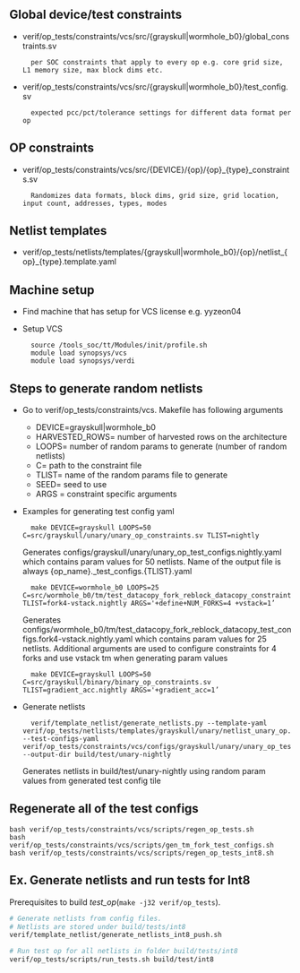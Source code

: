 ## Global device/test constraints​
- verif/op_tests/constraints/vcs/src/{grayskull|wormhole_b0}/global_constraints.sv

        per SOC constraints that apply to every op e.g. core grid size, L1 memory size, max block dims etc.  ​
- verif/op_tests/constraints/vcs/src/{grayskull|wormhole_b0}/test_config.sv

        expected pcc/pct/tolerance settings for different data format per op ​
## OP constraints
- verif/op_tests/constraints/vcs/src/{DEVICE}/{op}/{op}_{type}_constraints.sv​

        Randomizes data formats, block dims, grid size, grid location, input count, addresses, types, modes 

## Netlist templates
- verif/op_tests/netlists/templates/{grayskull|wormhole_b0}/{op}/netlist_{op}_{type}.template.yaml​

## Machine setup
- Find machine that has setup for VCS license e.g. yyzeon04​
- Setup VCS

        source /tools_soc/tt/Modules/init/profile.sh
        module load synopsys/vcs
        module load synopsys/verdi

## Steps to generate random netlists
- Go to verif/op_tests/constraints/vcs. Makefile has following arguments
    - DEVICE=grayskull|wormhole_b0​
    - HARVESTED_ROWS= number of harvested rows on the architecture
    - LOOPS= number of random params to generate (number of random netlists)​
    - C= path to the constraint file
    - TLIST= name of the random params file to generate
    - SEED= seed to use
    - ARGS = constraint specific arguments
- Examples for generating test config yaml

        make DEVICE=grayskull LOOPS=50 C=src/grayskull/unary/unary_op_constraints.sv TLIST=nightly​
    Generates configs/grayskull/unary/unary_op_test_configs.nightly.yaml which contains param values for 50 netlists. Name of the output file is always {op_name}._test_configs.{TLIST}.yaml

        make DEVICE=wormhole_b0 LOOPS=25 C=src/wormhole_b0/tm/test_datacopy_fork_reblock_datacopy_constraints.sv TLIST=fork4-vstack.nightly ARGS='+define+NUM_FORKS=4 +vstack=1’​
    Generates configs/wormhole_b0/tm/test_datacopy_fork_reblock_datacopy_test_configs.fork4-vstack.nightly.yaml which contains param values for 25 netlists. Additional arguments are used to configure constraints for 4 forks and use vstack tm when generating param values

        make DEVICE=grayskull LOOPS=50 C=src/grayskull/binary/binary_op_constraints.sv TLIST=gradient_acc.nightly ARGS='+gradient_acc=1’​

- Generate netlists

        verif/template_netlist/generate_netlists.py --template-yaml verif/op_tests/netlists/templates/grayskull/unary/netlist_unary_op.template.yaml --test-configs-yaml verif/op_tests/constraints/vcs/configs/grayskull/unary/unary_op_test_configs.nightly.yaml --output-dir build/test/unary-nightly​
    Generates netlists in build/test/unary-nightly  using random param values from generated test config tile

## Regenerate all of the test configs
    bash verif/op_tests/constraints/vcs/scripts/regen_op_tests.sh
    bash verif/op_tests/constraints/vcs/scripts/gen_tm_fork_test_configs.sh
    bash verif/op_tests/constraints/vcs/scripts/regen_op_tests_int8.sh

## Ex. Generate netlists and run tests for Int8
Prerequisites to build *test_op*(```make -j32 verif/op_tests```).

```bash
# Generate netlists from config files.
# Netlists are stored under build/tests/int8
verif/template_netlist/generate_netlists_int8_push.sh

# Run test op for all netlists in folder build/tests/int8
verif/op_tests/scripts/run_tests.sh build/test/int8
```

